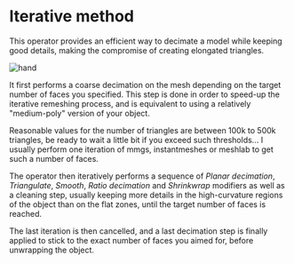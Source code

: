 # Iterative method
This operator provides an efficient way to decimate a model while keeping good details, making the compromise of creating elongated triangles.

![hand](https://user-images.githubusercontent.com/37718992/46110734-e6948f00-c1e4-11e8-8f38-5e03497d2ad9.gif)

It first performs a coarse decimation on the mesh depending on the target number of faces you specified. This step is done in order to speed-up the iterative remeshing process, and is equivalent to using a relatively "medium-poly" version of your object.

Reasonable values for the number of triangles are between 100k to 500k triangles, be ready to wait a little bit if you exceed such thresholds... I usually perform one iteration of mmgs, instantmeshes or meshlab to get such a number of faces.

The operator then iteratively performs a sequence of *Planar decimation*, *Triangulate*, *Smooth*, *Ratio decimation* and *Shrinkwrap* modifiers as well as a cleaning step, usually keeping more details in the high-curvature regions of the object than on the flat zones, until the target number of faces is reached.

The last iteration is then cancelled, and a last decimation step is finally applied to stick to the exact number of faces you aimed for, before unwrapping the object.
